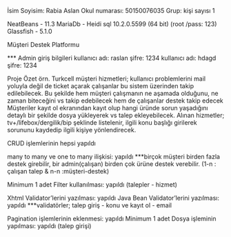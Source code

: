 İsim Soyisim: Rabia Aslan 
Okul numarası: 50150076035
Grup: kişi sayısı 1

NeatBeans - 11.3
MariaDb - Heidi sql 10.2.0.5599 (64 bit) (root /pass: 123)
Glassfish - 5.1.0



Müşteri Destek Platformu

*** Admin giriş bilgileri 
kullanıcı adı: raslan şifre: 1234 
kullanıcı adı: hdagd şifre: 1234 

Proje Özet
örn. Turkcell müşteri hizmetleri; kullanıcı problemlerini mail yoluyla değil de ticket açarak çalışanlar bu sistem üzerinden takip edilebilecek.
Bu şekilde hem müşteri çalışmanın ne aşamada olduğunu, ne zaman biteceğini vs takip edebilecek hem de çalışanlar destek takip edecek
Müşteriler kayıt ol ekranından kayıt olup hangi üründe sorun yaşadığını detaylı bir şekilde dosya yükleyerek vs talep ekleyebilecek.
Alınan hizmetler; tv+/lifebox/dergilik/bip şeklinde listelenir, ilgili konu başlığı girilerek sorununu kaydedip ilgili kişiye yönlendirecek. 

CRUD işlemlerinin hepsi yapıldı

many to many ve one to many ilişkisi: yapıldı
***birçok müşteri birden fazla destek girebilir, bir admin(çalışan) birden çok ürüne destek verebilir. 
(1-n : çalışan talep & n-n :müşteri-destek)

Minimum 1 adet Filter kullanılması: yapıldı (talepler - hizmet)

Xhtml Validator’lerini yazılması: yapıldı
Java Bean Validator’lerini yazılması: yapıldı
***validatörler; talep giriş - konu ve kayıt ol - email

Pagination işlemlerinin eklenmesi: yapıldı
Minimum 1 adet Dosya işleminin yapılması: yapıldı (talep girişi)

